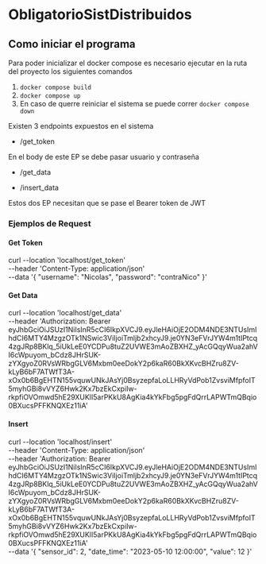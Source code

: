# ObligatorioSistDistribuidos

## Como iniciar el programa
Para poder inicializar el docker compose es necesario ejecutar en la ruta del proyecto los siguientes comandos 
1. ``docker compose build``
2. ``docker compose up``
3. En caso de querre reiniciar el sistema se puede correr ``docker compose down``

Existen 3 endpoints expuestos en el sistema

- /get_token

En el body de este EP se debe pasar usuario y contraseña

- /get_data

- /insert_data

Estos dos EP necesitan que se pase el Bearer token de JWT

### Ejemplos de Request

#### Get Token
curl --location 'localhost/get_token' \
--header 'Content-Type: application/json' \
--data '{
    "username": "Nicolas",
    "password": "contraNico"
}'

#### Get Data
curl --location 'localhost/get_data' \
--header 'Authorization: Bearer eyJhbGciOiJSUzI1NiIsInR5cCI6IkpXVCJ9.eyJleHAiOjE2ODM4NDE3NTUsImlhdCI6MTY4MzgzOTk1NSwic3ViIjoiTmljb2xhcyJ9.je0YN3eFVrJYW4m1tIPtcq4zgJRp8BKlq_5iUkLeE0YCDPu8tuZ2UVWE3mAoZBXHZ_yAcGQqyWua2ahVI6cWpuyom_bCdz8JHrSUK-zYXgyoZ0RVsWRbgGLV6Mxbm0eeDokY2p6kaR60BkXKvcBHZru8ZV-kLyB6bF7ATWfT3A-xOx0b6BgEHTN155vquwUNkJAsYj0BsyzepfaLoLLHRyVdPob1ZvsviMfpfoIT5myhGBi8vVYZ6Hwk2Kx7bzEkCxpiIw-rkpfiOVOmwd5hE29XUKlI5arPKkU8AgKia4kYkFbg5pgFdQrrLAPWTmQBqio0BXucsPFFKNQXEz11iA'

#### Insert

curl --location 'localhost/insert' \
--header 'Content-Type: application/json' \
--header 'Authorization: Bearer eyJhbGciOiJSUzI1NiIsInR5cCI6IkpXVCJ9.eyJleHAiOjE2ODM4NDE3NTUsImlhdCI6MTY4MzgzOTk1NSwic3ViIjoiTmljb2xhcyJ9.je0YN3eFVrJYW4m1tIPtcq4zgJRp8BKlq_5iUkLeE0YCDPu8tuZ2UVWE3mAoZBXHZ_yAcGQqyWua2ahVI6cWpuyom_bCdz8JHrSUK-zYXgyoZ0RVsWRbgGLV6Mxbm0eeDokY2p6kaR60BkXKvcBHZru8ZV-kLyB6bF7ATWfT3A-xOx0b6BgEHTN155vquwUNkJAsYj0BsyzepfaLoLLHRyVdPob1ZvsviMfpfoIT5myhGBi8vVYZ6Hwk2Kx7bzEkCxpiIw-rkpfiOVOmwd5hE29XUKlI5arPKkU8AgKia4kYkFbg5pgFdQrrLAPWTmQBqio0BXucsPFFKNQXEz11iA' \
--data '{
    "sensor_id": 2,
    "date_time": "2023-05-10 12:00:00",
    "value": 12
}'
